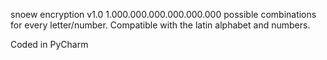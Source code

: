 snoew encryption v1.0
1.000.000.000.000.000.000 possible combinations for every letter/number.
Compatible with the latin alphabet and numbers.

Coded in PyCharm
